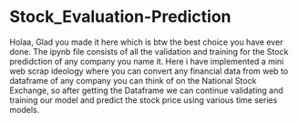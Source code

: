 # Stock_Evaluation-Prediction
Holaa, Glad you made it here which is btw the best choice you have ever done.
The ipynb file consists of all the validation and training for the Stock predidction of any company you name it.
Here i have implemented a mini web scrap ideology where you can convert any financial data from web to dataframe of any company you can think of on the National Stock Exchange,
so after getting the Dataframe we can continue validating and training our model and predict the stock price using various time series models.
